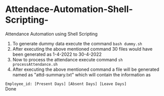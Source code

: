# Attendace-Automation-Shell-Scripting-
Attendance Automation using Shell Scripting
1. To generate dummy data execute the command `bash dummy.sh`
2. After executing the above mentioned command 30 files would have been generated as 1-4-2022 to 30-4-2022
3. Now to process the attendance execute command `sh processAttendance.sh`
4. After executing the above mentioned command a file will be generated named as "attd-summary.txt" which will contain the information as

`Employee_id: [Present Days] [Absent Days] [Leave Days]`\
Done
